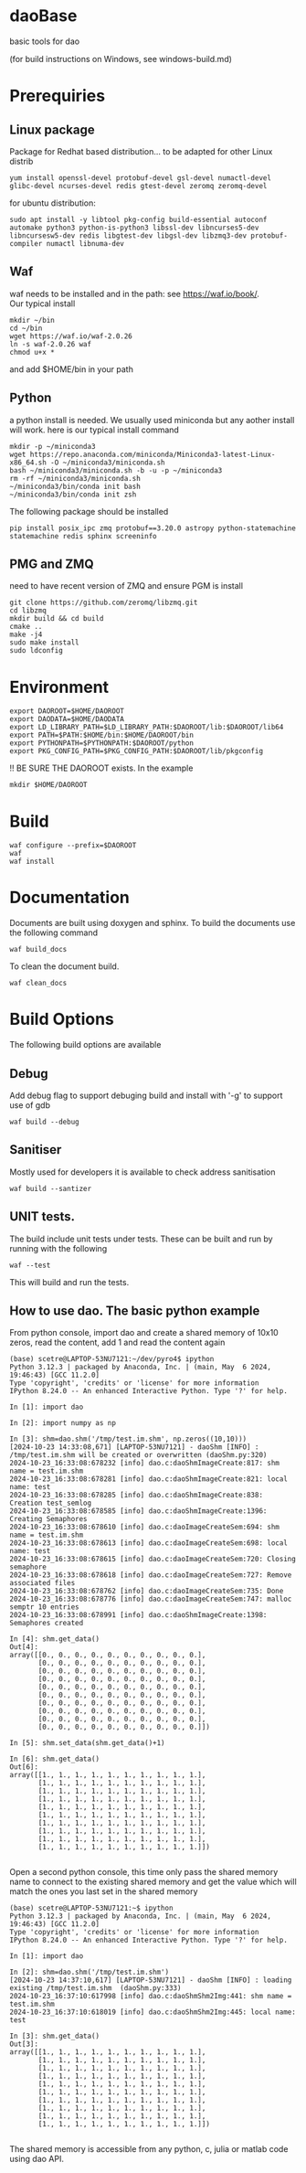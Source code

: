 # daoBase
basic tools for dao

(for build instructions on Windows, see windows-build.md)

# Prerequiries
## Linux package
Package for Redhat based distribution... to be adapted for other Linux distrib
```
yum install openssl-devel protobuf-devel gsl-devel numactl-devel glibc-devel ncurses-devel redis gtest-devel zeromq zeromq-devel
```
for ubuntu distribution:

```
sudo apt install -y libtool pkg-config build-essential autoconf automake python3 python-is-python3 libssl-dev libncurses5-dev libncursesw5-dev redis libgtest-dev libgsl-dev libzmq3-dev protobuf-compiler numactl libnuma-dev
```

## Waf
waf needs to be installed and in the path: see https://waf.io/book/.  
Our typical install
```
mkdir ~/bin
cd ~/bin
wget https://waf.io/waf-2.0.26
ln -s waf-2.0.26 waf
chmod u+x *
```
and add $HOME/bin in your path
## Python
a python install is needed. We usually used miniconda but any aother install will work.
here is our typical install command
```
mkdir -p ~/miniconda3
wget https://repo.anaconda.com/miniconda/Miniconda3-latest-Linux-x86_64.sh -O ~/miniconda3/miniconda.sh
bash ~/miniconda3/miniconda.sh -b -u -p ~/miniconda3
rm -rf ~/miniconda3/miniconda.sh
~/miniconda3/bin/conda init bash
~/miniconda3/bin/conda init zsh
```
The following package should be installed
```
pip install posix_ipc zmq protobuf==3.20.0 astropy python-statemachine statemachine redis sphinx screeninfo
```

## PMG and ZMQ
need to have recent version of ZMQ and ensure PGM is install
```
git clone https://github.com/zeromq/libzmq.git
cd libzmq
mkdir build && cd build
cmake ..
make -j4
sudo make install
sudo ldconfig
```

# Environment
```
export DAOROOT=$HOME/DAOROOT
export DAODATA=$HOME/DAODATA
export LD_LIBRARY_PATH=$LD_LIBRARY_PATH:$DAOROOT/lib:$DAOROOT/lib64
export PATH=$PATH:$HOME/bin:$HOME/DAOROOT/bin
export PYTHONPATH=$PYTHONPATH:$DAOROOT/python
export PKG_CONFIG_PATH=$PKG_CONFIG_PATH:$DAOROOT/lib/pkgconfig

```
!! BE SURE THE DAOROOT exists. In the example
```
mkdir $HOME/DAOROOT
```
# Build
```
waf configure --prefix=$DAOROOT
waf
waf install
```

# Documentation
Documents are built using doxygen and sphinx. To build the documents use the following command
```
waf build_docs
```

To clean the document build.
```
waf clean_docs
```

# Build Options
The following build options are available 

## Debug
Add debug flag to support debuging build and install with '-g' to support use of gdb
```
waf build --debug
```

## Sanitiser
Mostly used for developers it is available to check address sanitisation


```
waf build --santizer
```

## UNIT tests.

The build include unit tests under tests. These can be built and run by running with the following

```
waf --test
```
This will build and run the tests.

## How to use dao. The basic python example
From python console, import dao and create a shared memory of 10x10 zeros, read the content, add 1 and read the content again
```
(base) scetre@LAPTOP-53NU7121:~/dev/pyro4$ ipython
Python 3.12.3 | packaged by Anaconda, Inc. | (main, May  6 2024, 19:46:43) [GCC 11.2.0]
Type 'copyright', 'credits' or 'license' for more information
IPython 8.24.0 -- An enhanced Interactive Python. Type '?' for help.

In [1]: import dao

In [2]: import numpy as np

In [3]: shm=dao.shm('/tmp/test.im.shm', np.zeros((10,10)))
[2024-10-23 14:33:08,671] [LAPTOP-53NU7121] - daoShm [INFO] : /tmp/test.im.shm will be created or overwritten (daoShm.py:320)
2024-10-23_16:33:08:678232 [info] dao.c:daoShmImageCreate:817: shm name = test.im.shm
2024-10-23_16:33:08:678281 [info] dao.c:daoShmImageCreate:821: local name: test
2024-10-23_16:33:08:678285 [info] dao.c:daoShmImageCreate:838: Creation test_semlog
2024-10-23_16:33:08:678585 [info] dao.c:daoShmImageCreate:1396: Creating Semaphores
2024-10-23_16:33:08:678610 [info] dao.c:daoImageCreateSem:694: shm name = test.im.shm
2024-10-23_16:33:08:678613 [info] dao.c:daoImageCreateSem:698: local name: test
2024-10-23_16:33:08:678615 [info] dao.c:daoImageCreateSem:720: Closing semaphore
2024-10-23_16:33:08:678618 [info] dao.c:daoImageCreateSem:727: Remove associated files
2024-10-23_16:33:08:678762 [info] dao.c:daoImageCreateSem:735: Done
2024-10-23_16:33:08:678776 [info] dao.c:daoImageCreateSem:747: malloc semptr 10 entries
2024-10-23_16:33:08:678991 [info] dao.c:daoShmImageCreate:1398: Semaphores created

In [4]: shm.get_data()
Out[4]: 
array([[0., 0., 0., 0., 0., 0., 0., 0., 0., 0.],
       [0., 0., 0., 0., 0., 0., 0., 0., 0., 0.],
       [0., 0., 0., 0., 0., 0., 0., 0., 0., 0.],
       [0., 0., 0., 0., 0., 0., 0., 0., 0., 0.],
       [0., 0., 0., 0., 0., 0., 0., 0., 0., 0.],
       [0., 0., 0., 0., 0., 0., 0., 0., 0., 0.],
       [0., 0., 0., 0., 0., 0., 0., 0., 0., 0.],
       [0., 0., 0., 0., 0., 0., 0., 0., 0., 0.],
       [0., 0., 0., 0., 0., 0., 0., 0., 0., 0.],
       [0., 0., 0., 0., 0., 0., 0., 0., 0., 0.]])

In [5]: shm.set_data(shm.get_data()+1)

In [6]: shm.get_data()
Out[6]: 
array([[1., 1., 1., 1., 1., 1., 1., 1., 1., 1.],
       [1., 1., 1., 1., 1., 1., 1., 1., 1., 1.],
       [1., 1., 1., 1., 1., 1., 1., 1., 1., 1.],
       [1., 1., 1., 1., 1., 1., 1., 1., 1., 1.],
       [1., 1., 1., 1., 1., 1., 1., 1., 1., 1.],
       [1., 1., 1., 1., 1., 1., 1., 1., 1., 1.],
       [1., 1., 1., 1., 1., 1., 1., 1., 1., 1.],
       [1., 1., 1., 1., 1., 1., 1., 1., 1., 1.],
       [1., 1., 1., 1., 1., 1., 1., 1., 1., 1.],
       [1., 1., 1., 1., 1., 1., 1., 1., 1., 1.]])


```
Open a second python console, this time only pass the shared memory name to connect to the existing shared memory and get the value which will match the ones you last set in the shared memory
```
(base) scetre@LAPTOP-53NU7121:~$ ipython
Python 3.12.3 | packaged by Anaconda, Inc. | (main, May  6 2024, 19:46:43) [GCC 11.2.0]
Type 'copyright', 'credits' or 'license' for more information
IPython 8.24.0 -- An enhanced Interactive Python. Type '?' for help.

In [1]: import dao

In [2]: shm=dao.shm('/tmp/test.im.shm')
[2024-10-23 14:37:10,617] [LAPTOP-53NU7121] - daoShm [INFO] : loading existing /tmp/test.im.shm  (daoShm.py:333)
2024-10-23_16:37:10:617998 [info] dao.c:daoShmShm2Img:441: shm name = test.im.shm
2024-10-23_16:37:10:618019 [info] dao.c:daoShmShm2Img:445: local name: test

In [3]: shm.get_data()
Out[3]: 
array([[1., 1., 1., 1., 1., 1., 1., 1., 1., 1.],
       [1., 1., 1., 1., 1., 1., 1., 1., 1., 1.],
       [1., 1., 1., 1., 1., 1., 1., 1., 1., 1.],
       [1., 1., 1., 1., 1., 1., 1., 1., 1., 1.],
       [1., 1., 1., 1., 1., 1., 1., 1., 1., 1.],
       [1., 1., 1., 1., 1., 1., 1., 1., 1., 1.],
       [1., 1., 1., 1., 1., 1., 1., 1., 1., 1.],
       [1., 1., 1., 1., 1., 1., 1., 1., 1., 1.],
       [1., 1., 1., 1., 1., 1., 1., 1., 1., 1.],
       [1., 1., 1., 1., 1., 1., 1., 1., 1., 1.]])


```

The shared memory is accessible from any python, c, julia or matlab code using dao API.


